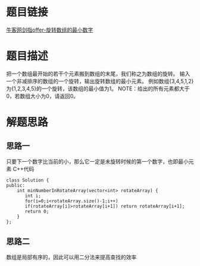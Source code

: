 # 题目链接
[牛客网剑指offer-旋转数组的最小数字](https://www.nowcoder.com/practice/9f3231a991af4f55b95579b44b7a01ba?tpId=13&tqId=11159&tPage=1&rp=1&ru=/ta/coding-interviews&qru=/ta/coding-interviews/question-ranking)
# 题目描述
把一个数组最开始的若干个元素搬到数组的末尾，我们称之为数组的旋转。 输入一个非减排序的数组的一个旋转，输出旋转数组的最小元素。 
例如数组{3,4,5,1,2}为{1,2,3,4,5}的一个旋转，该数组的最小值为1。 NOTE：给出的所有元素都大于0，若数组大小为0，请返回0。
# 解题思路
## 思路一
只要下一个数字比当前的小，那么它一定是未旋转时候的第一个数字，也即最小元素
C++代码
```
class Solution {
public:
    int minNumberInRotateArray(vector<int> rotateArray) {
       int i;
       for(i=0;i<rotateArray.size()-1;i++)
       if(rotateArray[i]>rotateArray[i+1]) return rotateArray[i+1];
       return 0;
    }
};
```
## 思路二
数组是局部有序的，因此可以用二分法来提高查找的效率
